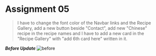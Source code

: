 # Assignment 05

> I have to change the font color of the Navbar links and the Recipe Gallery, add a new button beside "Contact", add new "Chinese" recipe in the recipe names and I have to add a new card in the "Recipe Gallery" with "add 6th card here" written in it.

**_Before Update_**
![before](https://user-images.githubusercontent.com/73052214/219293407-302997a5-094b-4b86-a731-08bda2f9de09.png)
